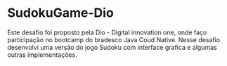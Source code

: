 # SudokuGame-Dio
Este desafio foi proposto pela Dio - Digital innovation one, onde faço participação no bootcamp do  bradesco Java Coud Native.  Nesse desafio desenvolvi uma versão do jogo Sudoku com interface grafica e algumas outras implementações. 
